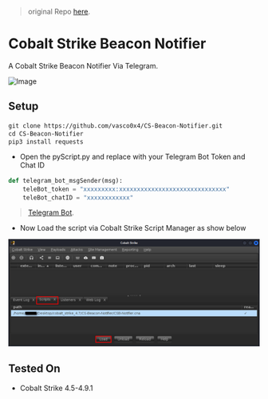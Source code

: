 > original Repo [here](https://github.com/lynxbinz/CS-Beacon-Notifier).

# Cobalt Strike Beacon Notifier
A Cobalt Strike Beacon Notifier Via Telegram.

<p align="left">
    <img src="https://github.com/user-attachments/assets/f936dacf-00f2-41e2-8b20-ea05cc421703" alt="Image" width="300" />
</p>

## Setup
```console
git clone https://github.com/vasco0x4/CS-Beacon-Notifier.git
cd CS-Beacon-Notifier
pip3 install requests
```

* Open the pyScript.py and replace with your Telegram Bot Token and Chat ID 
```python
def telegram_bot_msgSender(msg):
    teleBot_token = "xxxxxxxxx:xxxxxxxxxxxxxxxxxxxxxxxxxxxxxx"
    teleBot_chatID = "xxxxxxxxxxxx"
```

> [Telegram Bot](https://telegram.me/BotFather).


* Now Load the script via Cobalt Strike Script Manager as show below
<p align="center">
    <img src="https://github.com/lynxbinz/CS-Beacon-Notifier/blob/main/images/load-cna-script.png" alt="Image" width="600" />
</p>

## Tested On
* Cobalt Strike 4.5-4.9.1


